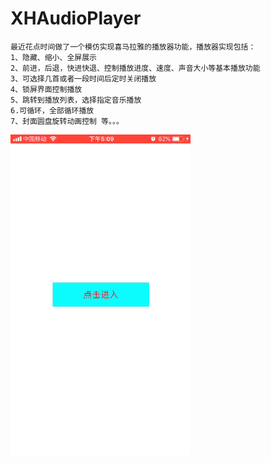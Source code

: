 # XHAudioPlayer
    最近花点时间做了一个模仿实现喜马拉雅的播放器功能，播放器实现包括：
    1、隐藏、缩小、全屏展示 
    2、前进，后退，快进快退、控制播放进度、速度、声音大小等基本播放功能
    3、可选择几首或者一段时间后定时关闭播放
    4、锁屏界面控制播放
    5、跳转到播放列表，选择指定音乐播放 
    6.可循环，全部循环播放 
    7、封面圆盘旋转动画控制 等。。。
![ 效果展示图 ](/XHAudioPlayer/222222.gif)
